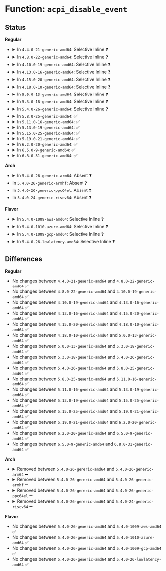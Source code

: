 # Function: <code>acpi_disable_event</code>

## Status
<b>Regular</b>
<ul>
<li>
<details>
<summary>In <code>4.4.0-21-generic-amd64</code>: Selective Inline ❓</summary>

```c
acpi_status acpi_disable_event(u32 event, u32 flags)
```

```json
{
  "name": "acpi_disable_event",
  "collision_type": "Unique Global",
  "inline_type": "Selective",
  "funcs": [
    {
      "addr": 18446744071583642471,
      "name": "acpi_disable_event",
      "external": true,
      "loc": "drivers/acpi/acpica/evxfevnt.c:233",
      "file": "drivers/acpi/acpica/evxfevnt.c",
      "inline": "not declared, inlined",
      "caller_inline": [],
      "caller_func": [
        "drivers/acpi/sysfs.c:counter_set",
        "drivers/acpi/acpica/evmisc.c:acpi_ev_terminate",
        "drivers/rtc/rtc-cmos.c:rtc_wake_off",
        "drivers/rtc/rtc-cmos.c:rtc_handler"
      ]
    }
  ],
  "symbols": [
    {
      "addr": 18446744071583642471,
      "name": "acpi_disable_event",
      "section": ".text",
      "bind": "STB_GLOBAL",
      "size": 166
    }
  ]
}
```
</details>
</li>
<li>
<details>
<summary>In <code>4.8.0-22-generic-amd64</code>: Selective Inline ❓</summary>

```c
acpi_status acpi_disable_event(u32 event, u32 flags)
```

```json
{
  "name": "acpi_disable_event",
  "collision_type": "Unique Global",
  "inline_type": "Selective",
  "funcs": [
    {
      "addr": 18446744071583965536,
      "name": "acpi_disable_event",
      "external": true,
      "loc": "drivers/acpi/acpica/evxfevnt.c:233",
      "file": "drivers/acpi/acpica/evxfevnt.c",
      "inline": "not declared, inlined",
      "caller_inline": [],
      "caller_func": [
        "drivers/acpi/sysfs.c:counter_set",
        "drivers/acpi/acpica/evmisc.c:acpi_ev_terminate",
        "drivers/rtc/rtc-cmos.c:rtc_wake_off",
        "drivers/rtc/rtc-cmos.c:rtc_handler"
      ]
    }
  ],
  "symbols": [
    {
      "addr": 18446744071583965536,
      "name": "acpi_disable_event",
      "section": ".text",
      "bind": "STB_GLOBAL",
      "size": 165
    }
  ]
}
```
</details>
</li>
<li>
<details>
<summary>In <code>4.10.0-19-generic-amd64</code>: Selective Inline ❓</summary>

```c
acpi_status acpi_disable_event(u32 event, u32 flags)
```

```json
{
  "name": "acpi_disable_event",
  "collision_type": "Unique Global",
  "inline_type": "Selective",
  "funcs": [
    {
      "addr": 18446744071584107167,
      "name": "acpi_disable_event",
      "external": true,
      "loc": "drivers/acpi/acpica/evxfevnt.c:233",
      "file": "drivers/acpi/acpica/evxfevnt.c",
      "inline": "not declared, inlined",
      "caller_inline": [],
      "caller_func": [
        "drivers/acpi/sysfs.c:counter_set",
        "drivers/acpi/acpica/evmisc.c:acpi_ev_terminate",
        "drivers/rtc/rtc-cmos.c:rtc_wake_off",
        "drivers/rtc/rtc-cmos.c:rtc_handler"
      ]
    }
  ],
  "symbols": [
    {
      "addr": 18446744071584107167,
      "name": "acpi_disable_event",
      "section": ".text",
      "bind": "STB_GLOBAL",
      "size": 165
    }
  ]
}
```
</details>
</li>
<li>
<details>
<summary>In <code>4.13.0-16-generic-amd64</code>: Selective Inline ❓</summary>

```c
acpi_status acpi_disable_event(u32 event, u32 flags)
```

```json
{
  "name": "acpi_disable_event",
  "collision_type": "Unique Global",
  "inline_type": "Selective",
  "funcs": [
    {
      "addr": 18446744071584174163,
      "name": "acpi_disable_event",
      "external": true,
      "loc": "drivers/acpi/acpica/evxfevnt.c:239",
      "file": "drivers/acpi/acpica/evxfevnt.c",
      "inline": "not declared, inlined",
      "caller_inline": [],
      "caller_func": [
        "drivers/acpi/sysfs.c:counter_set",
        "drivers/acpi/acpica/evmisc.c:acpi_ev_terminate",
        "drivers/rtc/rtc-cmos.c:rtc_wake_off",
        "drivers/rtc/rtc-cmos.c:rtc_handler"
      ]
    }
  ],
  "symbols": [
    {
      "addr": 18446744071584174163,
      "name": "acpi_disable_event",
      "section": ".text",
      "bind": "STB_GLOBAL",
      "size": 178
    }
  ]
}
```
</details>
</li>
<li>
<details>
<summary>In <code>4.15.0-20-generic-amd64</code>: Selective Inline ❓</summary>

```c
acpi_status acpi_disable_event(u32 event, u32 flags)
```

```json
{
  "name": "acpi_disable_event",
  "collision_type": "Unique Global",
  "inline_type": "Selective",
  "funcs": [
    {
      "addr": 18446744071584478056,
      "name": "acpi_disable_event",
      "external": true,
      "loc": "drivers/acpi/acpica/evxfevnt.c:239",
      "file": "drivers/acpi/acpica/evxfevnt.c",
      "inline": "not declared, inlined",
      "caller_inline": [],
      "caller_func": [
        "drivers/acpi/sysfs.c:counter_set",
        "drivers/acpi/acpica/evmisc.c:acpi_ev_terminate",
        "drivers/rtc/rtc-cmos.c:rtc_wake_off",
        "drivers/rtc/rtc-cmos.c:rtc_handler"
      ]
    }
  ],
  "symbols": [
    {
      "addr": 18446744071584478056,
      "name": "acpi_disable_event",
      "section": ".text",
      "bind": "STB_GLOBAL",
      "size": 425
    }
  ]
}
```
</details>
</li>
<li>
<details>
<summary>In <code>4.18.0-10-generic-amd64</code>: Selective Inline ❓</summary>

```c
acpi_status acpi_disable_event(u32 event, u32 flags)
```

```json
{
  "name": "acpi_disable_event",
  "collision_type": "Unique Global",
  "inline_type": "Selective",
  "funcs": [
    {
      "addr": 18446744071584702285,
      "name": "acpi_disable_event",
      "external": true,
      "loc": "drivers/acpi/acpica/evxfevnt.c:205",
      "file": "drivers/acpi/acpica/evxfevnt.c",
      "inline": "not declared, inlined",
      "caller_inline": [],
      "caller_func": [
        "drivers/acpi/sysfs.c:counter_set",
        "drivers/acpi/acpica/evmisc.c:acpi_ev_terminate",
        "drivers/rtc/rtc-cmos.c:rtc_wake_off",
        "drivers/rtc/rtc-cmos.c:rtc_handler"
      ]
    }
  ],
  "symbols": [
    {
      "addr": 18446744071584702285,
      "name": "acpi_disable_event",
      "section": ".text",
      "bind": "STB_GLOBAL",
      "size": 425
    }
  ]
}
```
</details>
</li>
<li>
<details>
<summary>In <code>5.0.0-13-generic-amd64</code>: Selective Inline ❓</summary>

```c
acpi_status acpi_disable_event(u32 event, u32 flags)
```

```json
{
  "name": "acpi_disable_event",
  "collision_type": "Unique Global",
  "inline_type": "Selective",
  "funcs": [
    {
      "addr": 18446744071584802384,
      "name": "acpi_disable_event",
      "external": true,
      "loc": "drivers/acpi/acpica/evxfevnt.c:205",
      "file": "drivers/acpi/acpica/evxfevnt.c",
      "inline": "not declared, inlined",
      "caller_inline": [],
      "caller_func": [
        "drivers/acpi/sysfs.c:counter_set",
        "drivers/acpi/acpica/evmisc.c:acpi_ev_terminate",
        "drivers/rtc/rtc-cmos.c:rtc_wake_off",
        "drivers/rtc/rtc-cmos.c:rtc_handler"
      ]
    }
  ],
  "symbols": [
    {
      "addr": 18446744071584802384,
      "name": "acpi_disable_event",
      "section": ".text",
      "bind": "STB_GLOBAL",
      "size": 426
    }
  ]
}
```
</details>
</li>
<li>
<details>
<summary>In <code>5.3.0-18-generic-amd64</code>: Selective Inline ❓</summary>

```c
acpi_status acpi_disable_event(u32 event, u32 flags)
```

```json
{
  "name": "acpi_disable_event",
  "collision_type": "Unique Global",
  "inline_type": "Selective",
  "funcs": [
    {
      "addr": 18446744071585005186,
      "name": "acpi_disable_event",
      "external": true,
      "loc": "drivers/acpi/acpica/evxfevnt.c:205",
      "file": "drivers/acpi/acpica/evxfevnt.c",
      "inline": "not declared, inlined",
      "caller_inline": [],
      "caller_func": [
        "drivers/acpi/sysfs.c:counter_set",
        "drivers/acpi/acpica/evmisc.c:acpi_ev_terminate",
        "drivers/rtc/rtc-cmos.c:rtc_wake_off",
        "drivers/rtc/rtc-cmos.c:rtc_handler"
      ]
    }
  ],
  "symbols": [
    {
      "addr": 18446744071585005186,
      "name": "acpi_disable_event",
      "section": ".text",
      "bind": "STB_GLOBAL",
      "size": 433
    }
  ]
}
```
</details>
</li>
<li>
<details>
<summary>In <code>5.4.0-26-generic-amd64</code>: Selective Inline ❓</summary>

```c
acpi_status acpi_disable_event(u32 event, u32 flags)
```

```json
{
  "name": "acpi_disable_event",
  "collision_type": "Unique Global",
  "inline_type": "Selective",
  "funcs": [
    {
      "addr": 18446744071585141189,
      "name": "acpi_disable_event",
      "external": true,
      "loc": "drivers/acpi/acpica/evxfevnt.c:205",
      "file": "drivers/acpi/acpica/evxfevnt.c",
      "inline": "not declared, inlined",
      "caller_inline": [],
      "caller_func": [
        "drivers/acpi/sysfs.c:counter_set",
        "drivers/acpi/acpica/evmisc.c:acpi_ev_terminate",
        "drivers/rtc/rtc-cmos.c:rtc_wake_off",
        "drivers/rtc/rtc-cmos.c:rtc_handler"
      ]
    }
  ],
  "symbols": [
    {
      "addr": 18446744071585141189,
      "name": "acpi_disable_event",
      "section": ".text",
      "bind": "STB_GLOBAL",
      "size": 433
    }
  ]
}
```
</details>
</li>
<li>
<details>
<summary>In <code>5.8.0-25-generic-amd64</code>: ✅</summary>

```c
acpi_status acpi_disable_event(u32 event, u32 flags)
```

```json
{
  "name": "acpi_disable_event",
  "collision_type": "Unique Global",
  "inline_type": "No",
  "funcs": [
    {
      "addr": 18446744071585845934,
      "name": "acpi_disable_event",
      "external": true,
      "loc": "drivers/acpi/acpica/evxfevnt.c:205",
      "file": "drivers/acpi/acpica/evxfevnt.c",
      "inline": "seen, unknown",
      "caller_inline": [],
      "caller_func": [
        "drivers/acpi/sysfs.c:counter_set",
        "drivers/acpi/acpica/evmisc.c:acpi_ev_terminate",
        "drivers/acpi/acpica/evxface.c:acpi_remove_fixed_event_handler",
        "drivers/rtc/rtc-cmos.c:rtc_wake_off",
        "drivers/rtc/rtc-cmos.c:rtc_handler"
      ]
    }
  ],
  "symbols": [
    {
      "addr": 18446744071585845934,
      "name": "acpi_disable_event",
      "section": ".text",
      "bind": "STB_GLOBAL",
      "size": 433
    }
  ]
}
```
</details>
</li>
<li>
<details>
<summary>In <code>5.11.0-16-generic-amd64</code>: ✅</summary>

```c
acpi_status acpi_disable_event(u32 event, u32 flags)
```

```json
{
  "name": "acpi_disable_event",
  "collision_type": "Unique Global",
  "inline_type": "No",
  "funcs": [
    {
      "addr": 18446744071585967085,
      "name": "acpi_disable_event",
      "external": true,
      "loc": "drivers/acpi/acpica/evxfevnt.c:205",
      "file": "drivers/acpi/acpica/evxfevnt.c",
      "inline": "seen, unknown",
      "caller_inline": [],
      "caller_func": [
        "drivers/acpi/sysfs.c:counter_set",
        "drivers/acpi/acpica/evmisc.c:acpi_ev_terminate",
        "drivers/acpi/acpica/evxface.c:acpi_remove_fixed_event_handler",
        "drivers/rtc/rtc-cmos.c:rtc_wake_off",
        "drivers/rtc/rtc-cmos.c:rtc_handler"
      ]
    }
  ],
  "symbols": [
    {
      "addr": 18446744071585967085,
      "name": "acpi_disable_event",
      "section": ".text",
      "bind": "STB_GLOBAL",
      "size": 433
    }
  ]
}
```
</details>
</li>
<li>
<details>
<summary>In <code>5.13.0-19-generic-amd64</code>: ✅</summary>

```c
acpi_status acpi_disable_event(u32 event, u32 flags)
```

```json
{
  "name": "acpi_disable_event",
  "collision_type": "Unique Global",
  "inline_type": "No",
  "funcs": [
    {
      "addr": 18446744071585844173,
      "name": "acpi_disable_event",
      "external": true,
      "loc": "drivers/acpi/acpica/evxfevnt.c:205",
      "file": "drivers/acpi/acpica/evxfevnt.c",
      "inline": "seen, unknown",
      "caller_inline": [],
      "caller_func": [
        "drivers/acpi/sysfs.c:counter_set",
        "drivers/acpi/acpica/evmisc.c:acpi_ev_terminate",
        "drivers/acpi/acpica/evxface.c:acpi_remove_fixed_event_handler",
        "drivers/rtc/rtc-cmos.c:rtc_wake_off",
        "drivers/rtc/rtc-cmos.c:rtc_handler"
      ]
    }
  ],
  "symbols": [
    {
      "addr": 18446744071585844173,
      "name": "acpi_disable_event",
      "section": ".text",
      "bind": "STB_GLOBAL",
      "size": 433
    }
  ]
}
```
</details>
</li>
<li>
<details>
<summary>In <code>5.15.0-25-generic-amd64</code>: ✅</summary>

```c
acpi_status acpi_disable_event(u32 event, u32 flags)
```

```json
{
  "name": "acpi_disable_event",
  "collision_type": "Unique Global",
  "inline_type": "No",
  "funcs": [
    {
      "addr": 18446744071586330982,
      "name": "acpi_disable_event",
      "external": true,
      "loc": "drivers/acpi/acpica/evxfevnt.c:205",
      "file": "drivers/acpi/acpica/evxfevnt.c",
      "inline": "seen, unknown",
      "caller_inline": [],
      "caller_func": [
        "drivers/acpi/sysfs.c:counter_set",
        "drivers/acpi/acpica/evmisc.c:acpi_ev_terminate",
        "drivers/acpi/acpica/evxface.c:acpi_remove_fixed_event_handler",
        "drivers/rtc/rtc-cmos.c:rtc_wake_off",
        "drivers/rtc/rtc-cmos.c:rtc_handler"
      ]
    }
  ],
  "symbols": [
    {
      "addr": 18446744071586330982,
      "name": "acpi_disable_event",
      "section": ".text",
      "bind": "STB_GLOBAL",
      "size": 471
    }
  ]
}
```
</details>
</li>
<li>
<details>
<summary>In <code>5.19.0-21-generic-amd64</code>: ✅</summary>

```c
acpi_status acpi_disable_event(u32 event, u32 flags)
```

```json
{
  "name": "acpi_disable_event",
  "collision_type": "Unique Global",
  "inline_type": "No",
  "funcs": [
    {
      "addr": 18446744071587577867,
      "name": "acpi_disable_event",
      "external": true,
      "loc": "drivers/acpi/acpica/evxfevnt.c:205",
      "file": "drivers/acpi/acpica/evxfevnt.c",
      "inline": "seen, unknown",
      "caller_inline": [],
      "caller_func": [
        "drivers/acpi/sysfs.c:counter_set",
        "drivers/acpi/acpica/evmisc.c:acpi_ev_terminate",
        "drivers/acpi/acpica/evxface.c:acpi_remove_fixed_event_handler",
        "drivers/rtc/rtc-cmos.c:rtc_wake_off",
        "drivers/rtc/rtc-cmos.c:rtc_handler"
      ]
    }
  ],
  "symbols": [
    {
      "addr": 18446744071587577867,
      "name": "acpi_disable_event",
      "section": ".text",
      "bind": "STB_GLOBAL",
      "size": 481
    }
  ]
}
```
</details>
</li>
<li>
<details>
<summary>In <code>6.2.0-20-generic-amd64</code>: ✅</summary>

```c
acpi_status acpi_disable_event(u32 event, u32 flags)
```

```json
{
  "name": "acpi_disable_event",
  "collision_type": "Unique Global",
  "inline_type": "No",
  "funcs": [
    {
      "addr": 18446744071588866080,
      "name": "acpi_disable_event",
      "external": true,
      "loc": "drivers/acpi/acpica/evxfevnt.c:205",
      "file": "drivers/acpi/acpica/evxfevnt.c",
      "inline": "seen, unknown",
      "caller_inline": [],
      "caller_func": [
        "drivers/acpi/sysfs.c:counter_set",
        "drivers/acpi/acpica/evmisc.c:acpi_ev_terminate",
        "drivers/acpi/acpica/evxface.c:acpi_remove_fixed_event_handler",
        "drivers/rtc/rtc-cmos.c:cmos_do_probe",
        "drivers/rtc/rtc-cmos.c:rtc_wake_off",
        "drivers/rtc/rtc-cmos.c:rtc_handler"
      ]
    }
  ],
  "symbols": [
    {
      "addr": 18446744071588866080,
      "name": "acpi_disable_event",
      "section": ".text",
      "bind": "STB_GLOBAL",
      "size": 536
    }
  ]
}
```
</details>
</li>
<li>
<details>
<summary>In <code>6.5.0-9-generic-amd64</code>: ✅</summary>

```c
acpi_status acpi_disable_event(u32 event, u32 flags)
```

```json
{
  "name": "acpi_disable_event",
  "collision_type": "Unique Global",
  "inline_type": "No",
  "funcs": [
    {
      "addr": 18446744071589155504,
      "name": "acpi_disable_event",
      "external": true,
      "loc": "drivers/acpi/acpica/evxfevnt.c:205",
      "file": "drivers/acpi/acpica/evxfevnt.c",
      "inline": "seen, unknown",
      "caller_inline": [],
      "caller_func": [
        "drivers/acpi/sysfs.c:counter_set",
        "drivers/acpi/acpica/evmisc.c:acpi_ev_terminate",
        "drivers/acpi/acpica/evxface.c:acpi_remove_fixed_event_handler",
        "drivers/rtc/rtc-cmos.c:cmos_do_probe",
        "drivers/rtc/rtc-cmos.c:rtc_wake_off",
        "drivers/rtc/rtc-cmos.c:rtc_handler"
      ]
    }
  ],
  "symbols": [
    {
      "addr": 18446744071589155504,
      "name": "acpi_disable_event",
      "section": ".text",
      "bind": "STB_GLOBAL",
      "size": 536
    }
  ]
}
```
</details>
</li>
<li>
<details>
<summary>In <code>6.8.0-31-generic-amd64</code>: ✅</summary>

```c
acpi_status acpi_disable_event(u32 event, u32 flags)
```

```json
{
  "name": "acpi_disable_event",
  "collision_type": "Unique Global",
  "inline_type": "No",
  "funcs": [
    {
      "addr": 18446744071589461824,
      "name": "acpi_disable_event",
      "external": true,
      "loc": "drivers/acpi/acpica/evxfevnt.c:205",
      "file": "drivers/acpi/acpica/evxfevnt.c",
      "inline": "seen, unknown",
      "caller_inline": [],
      "caller_func": [
        "drivers/acpi/sysfs.c:counter_set",
        "drivers/acpi/acpica/evmisc.c:acpi_ev_terminate",
        "drivers/acpi/acpica/evxface.c:acpi_remove_fixed_event_handler",
        "drivers/rtc/rtc-cmos.c:cmos_do_probe",
        "drivers/rtc/rtc-cmos.c:rtc_wake_off",
        "drivers/rtc/rtc-cmos.c:rtc_handler"
      ]
    }
  ],
  "symbols": [
    {
      "addr": 18446744071589461824,
      "name": "acpi_disable_event",
      "section": ".text",
      "bind": "STB_GLOBAL",
      "size": 536
    }
  ]
}
```
</details>
</li>
</ul>
<b>Arch</b>
<ul>
<li>
<details>
<summary>In <code>5.4.0-26-generic-arm64</code>: Absent ❓</summary>

```json
{
  "name": "acpi_disable_event",
  "collision_type": "Unique Static",
  "inline_type": "Full",
  "funcs": [
    {
      "addr": 0,
      "name": "acpi_disable_event",
      "external": false,
      "loc": "include/acpi/acpixf.h:691",
      "file": "drivers/acpi/sysfs.c",
      "inline": "declared, inlined",
      "caller_inline": [],
      "caller_func": []
    }
  ],
  "symbols": []
}
```
</details>
</li>
<li>
In <code>5.4.0-26-generic-armhf</code>: Absent ❓
</li>
<li>
In <code>5.4.0-26-generic-ppc64el</code>: Absent ❓
</li>
<li>
In <code>5.4.0-24-generic-riscv64</code>: Absent ❓
</li>
</ul>
<b>Flavor</b>
<ul>
<li>
<details>
<summary>In <code>5.4.0-1009-aws-amd64</code>: Selective Inline ❓</summary>

```c
acpi_status acpi_disable_event(u32 event, u32 flags)
```

```json
{
  "name": "acpi_disable_event",
  "collision_type": "Unique Global",
  "inline_type": "Selective",
  "funcs": [
    {
      "addr": 18446744071585041879,
      "name": "acpi_disable_event",
      "external": true,
      "loc": "drivers/acpi/acpica/evxfevnt.c:205",
      "file": "drivers/acpi/acpica/evxfevnt.c",
      "inline": "not declared, inlined",
      "caller_inline": [],
      "caller_func": [
        "drivers/acpi/sysfs.c:counter_set",
        "drivers/acpi/acpica/evmisc.c:acpi_ev_terminate",
        "drivers/rtc/rtc-cmos.c:rtc_wake_off",
        "drivers/rtc/rtc-cmos.c:rtc_handler"
      ]
    }
  ],
  "symbols": [
    {
      "addr": 18446744071585041879,
      "name": "acpi_disable_event",
      "section": ".text",
      "bind": "STB_GLOBAL",
      "size": 178
    }
  ]
}
```
</details>
</li>
<li>
<details>
<summary>In <code>5.4.0-1010-azure-amd64</code>: Selective Inline ❓</summary>

```c
acpi_status acpi_disable_event(u32 event, u32 flags)
```

```json
{
  "name": "acpi_disable_event",
  "collision_type": "Unique Global",
  "inline_type": "Selective",
  "funcs": [
    {
      "addr": 18446744071584957439,
      "name": "acpi_disable_event",
      "external": true,
      "loc": "drivers/acpi/acpica/evxfevnt.c:205",
      "file": "drivers/acpi/acpica/evxfevnt.c",
      "inline": "not declared, inlined",
      "caller_inline": [],
      "caller_func": [
        "drivers/acpi/sysfs.c:counter_set",
        "drivers/acpi/acpica/evmisc.c:acpi_ev_terminate",
        "drivers/rtc/rtc-cmos.c:rtc_wake_off",
        "drivers/rtc/rtc-cmos.c:rtc_handler"
      ]
    }
  ],
  "symbols": [
    {
      "addr": 18446744071584957439,
      "name": "acpi_disable_event",
      "section": ".text",
      "bind": "STB_GLOBAL",
      "size": 178
    }
  ]
}
```
</details>
</li>
<li>
<details>
<summary>In <code>5.4.0-1009-gcp-amd64</code>: Selective Inline ❓</summary>

```c
acpi_status acpi_disable_event(u32 event, u32 flags)
```

```json
{
  "name": "acpi_disable_event",
  "collision_type": "Unique Global",
  "inline_type": "Selective",
  "funcs": [
    {
      "addr": 18446744071585092773,
      "name": "acpi_disable_event",
      "external": true,
      "loc": "drivers/acpi/acpica/evxfevnt.c:205",
      "file": "drivers/acpi/acpica/evxfevnt.c",
      "inline": "not declared, inlined",
      "caller_inline": [],
      "caller_func": [
        "drivers/acpi/sysfs.c:counter_set",
        "drivers/acpi/acpica/evmisc.c:acpi_ev_terminate",
        "drivers/rtc/rtc-cmos.c:rtc_wake_off",
        "drivers/rtc/rtc-cmos.c:rtc_handler"
      ]
    }
  ],
  "symbols": [
    {
      "addr": 18446744071585092773,
      "name": "acpi_disable_event",
      "section": ".text",
      "bind": "STB_GLOBAL",
      "size": 433
    }
  ]
}
```
</details>
</li>
<li>
<details>
<summary>In <code>5.4.0-26-lowlatency-amd64</code>: Selective Inline ❓</summary>

```c
acpi_status acpi_disable_event(u32 event, u32 flags)
```

```json
{
  "name": "acpi_disable_event",
  "collision_type": "Unique Global",
  "inline_type": "Selective",
  "funcs": [
    {
      "addr": 18446744071585198933,
      "name": "acpi_disable_event",
      "external": true,
      "loc": "drivers/acpi/acpica/evxfevnt.c:205",
      "file": "drivers/acpi/acpica/evxfevnt.c",
      "inline": "not declared, inlined",
      "caller_inline": [],
      "caller_func": [
        "drivers/acpi/sysfs.c:counter_set",
        "drivers/acpi/acpica/evmisc.c:acpi_ev_terminate",
        "drivers/rtc/rtc-cmos.c:rtc_wake_off",
        "drivers/rtc/rtc-cmos.c:rtc_handler"
      ]
    }
  ],
  "symbols": [
    {
      "addr": 18446744071585198933,
      "name": "acpi_disable_event",
      "section": ".text",
      "bind": "STB_GLOBAL",
      "size": 433
    }
  ]
}
```
</details>
</li>
</ul>

## Differences
<b>Regular</b>
<ul>
<li>
No changes between <code>4.4.0-21-generic-amd64</code> and <code>4.8.0-22-generic-amd64</code> ✅
</li>
<li>
No changes between <code>4.8.0-22-generic-amd64</code> and <code>4.10.0-19-generic-amd64</code> ✅
</li>
<li>
No changes between <code>4.10.0-19-generic-amd64</code> and <code>4.13.0-16-generic-amd64</code> ✅
</li>
<li>
No changes between <code>4.13.0-16-generic-amd64</code> and <code>4.15.0-20-generic-amd64</code> ✅
</li>
<li>
No changes between <code>4.15.0-20-generic-amd64</code> and <code>4.18.0-10-generic-amd64</code> ✅
</li>
<li>
No changes between <code>4.18.0-10-generic-amd64</code> and <code>5.0.0-13-generic-amd64</code> ✅
</li>
<li>
No changes between <code>5.0.0-13-generic-amd64</code> and <code>5.3.0-18-generic-amd64</code> ✅
</li>
<li>
No changes between <code>5.3.0-18-generic-amd64</code> and <code>5.4.0-26-generic-amd64</code> ✅
</li>
<li>
No changes between <code>5.4.0-26-generic-amd64</code> and <code>5.8.0-25-generic-amd64</code> ✅
</li>
<li>
No changes between <code>5.8.0-25-generic-amd64</code> and <code>5.11.0-16-generic-amd64</code> ✅
</li>
<li>
No changes between <code>5.11.0-16-generic-amd64</code> and <code>5.13.0-19-generic-amd64</code> ✅
</li>
<li>
No changes between <code>5.13.0-19-generic-amd64</code> and <code>5.15.0-25-generic-amd64</code> ✅
</li>
<li>
No changes between <code>5.15.0-25-generic-amd64</code> and <code>5.19.0-21-generic-amd64</code> ✅
</li>
<li>
No changes between <code>5.19.0-21-generic-amd64</code> and <code>6.2.0-20-generic-amd64</code> ✅
</li>
<li>
No changes between <code>6.2.0-20-generic-amd64</code> and <code>6.5.0-9-generic-amd64</code> ✅
</li>
<li>
No changes between <code>6.5.0-9-generic-amd64</code> and <code>6.8.0-31-generic-amd64</code> ✅
</li>
</ul>
<b>Arch</b>
<ul>
<li>
<details>
<summary>Removed between <code>5.4.0-26-generic-amd64</code> and <code>5.4.0-26-generic-arm64</code> ➖</summary>

```c
acpi_status acpi_disable_event(u32 event, u32 flags)
```
</details>
</li>
<li>
<details>
<summary>Removed between <code>5.4.0-26-generic-amd64</code> and <code>5.4.0-26-generic-armhf</code> ➖</summary>

```c
acpi_status acpi_disable_event(u32 event, u32 flags)
```
</details>
</li>
<li>
<details>
<summary>Removed between <code>5.4.0-26-generic-amd64</code> and <code>5.4.0-26-generic-ppc64el</code> ➖</summary>

```c
acpi_status acpi_disable_event(u32 event, u32 flags)
```
</details>
</li>
<li>
<details>
<summary>Removed between <code>5.4.0-26-generic-amd64</code> and <code>5.4.0-24-generic-riscv64</code> ➖</summary>

```c
acpi_status acpi_disable_event(u32 event, u32 flags)
```
</details>
</li>
</ul>
<b>Flavor</b>
<ul>
<li>
No changes between <code>5.4.0-26-generic-amd64</code> and <code>5.4.0-1009-aws-amd64</code> ✅
</li>
<li>
No changes between <code>5.4.0-26-generic-amd64</code> and <code>5.4.0-1010-azure-amd64</code> ✅
</li>
<li>
No changes between <code>5.4.0-26-generic-amd64</code> and <code>5.4.0-1009-gcp-amd64</code> ✅
</li>
<li>
No changes between <code>5.4.0-26-generic-amd64</code> and <code>5.4.0-26-lowlatency-amd64</code> ✅
</li>
</ul>
